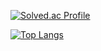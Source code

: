 [![Solved.ac Profile](http://mazassumnida.wtf/api/generate_badge?boj=kch8906)](https://solved.ac/kch8906)<br/>

[![Top Langs](https://github-readme-stats.vercel.app/api/top-langs/?username=kch8906&langs_count=8)](https://github.com/kch8906/github-readme-stats)

